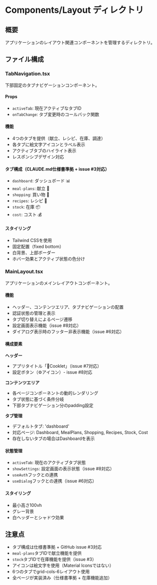 # Components/Layout ディレクトリ

## 概要
アプリケーションのレイアウト関連コンポーネントを管理するディレクトリ。

## ファイル構成

### TabNavigation.tsx
下部固定のタブナビゲーションコンポーネント。

#### Props
- `activeTab`: 現在アクティブなタブID
- `onTabChange`: タブ変更時のコールバック関数

#### 機能
- 4つのタブを提供（献立、レシピ、在庫、調達）
- 各タブに絵文字アイコンとラベル表示
- アクティブタブのハイライト表示
- レスポンシブデザイン対応

#### タブ構成（CLAUDE.md仕様書準拠 + issue #3対応）
- `dashboard`: ダッシュボード 📊
- `meal-plans`: 献立 📅
- `shopping`: 買い物 🛒
- `recipes`: レシピ 🍳
- `stock`: 在庫 📦
- `cost`: コスト 💰

#### スタイリング
- Tailwind CSSを使用
- 固定配置（fixed bottom）
- 白背景、上部ボーダー
- ホバー効果とアクティブ状態の色分け

### MainLayout.tsx
アプリケーションのメインレイアウトコンポーネント。

#### 機能
- ヘッダー、コンテンツエリア、タブナビゲーションの配置
- 認証状態の管理と表示
- タブ切り替えによるページ遷移
- 設定画面表示機能（issue #8対応）
- ダイアログ表示時のフッター非表示機能（issue #6対応）

#### 構成要素

**ヘッダー**
- アプリタイトル「🍳Cooklet」（issue #7対応）
- 設定ボタン（⚙️アイコン）- issue #8対応

**コンテンツエリア**
- 各ページコンポーネントの動的レンダリング
- タブ状態に基づく条件分岐
- 下部タブナビゲーション分のpadding設定

**タブ管理**
- デフォルトタブ: 'dashboard'
- 対応ページ: Dashboard, MealPlans, Shopping, Recipes, Stock, Cost
- 存在しないタブの場合はDashboardを表示

#### 状態管理
- `activeTab`: 現在のアクティブタブ状態
- `showSettings`: 設定画面の表示状態（issue #8対応）
- `useAuth`フックとの連携
- `useDialog`フックとの連携（issue #6対応）

#### スタイリング
- 最小高さ100vh
- グレー背景
- 白ヘッダーとシャドウ効果

## 注意点
- タブ構成は仕様書準拠 + GitHub issue #3対応
- `meal-plans`タブIDで献立機能を提供
- `stock`タブIDで在庫機能を提供（issue #3）
- アイコンは絵文字を使用（Material Iconsではない）
- 6つのタブでgrid-cols-6レイアウト使用
- 全ページが実装済み（仕様書準拠 + 在庫機能追加）